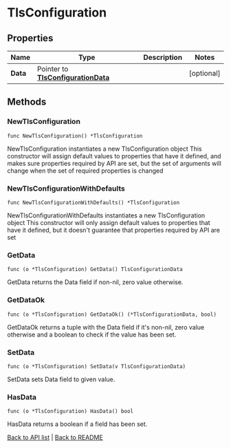 # TlsConfiguration

## Properties

Name | Type | Description | Notes
------------ | ------------- | ------------- | -------------
**Data** | Pointer to [**TlsConfigurationData**](TlsConfigurationData.md) |  | [optional] 

## Methods

### NewTlsConfiguration

`func NewTlsConfiguration() *TlsConfiguration`

NewTlsConfiguration instantiates a new TlsConfiguration object
This constructor will assign default values to properties that have it defined,
and makes sure properties required by API are set, but the set of arguments
will change when the set of required properties is changed

### NewTlsConfigurationWithDefaults

`func NewTlsConfigurationWithDefaults() *TlsConfiguration`

NewTlsConfigurationWithDefaults instantiates a new TlsConfiguration object
This constructor will only assign default values to properties that have it defined,
but it doesn't guarantee that properties required by API are set

### GetData

`func (o *TlsConfiguration) GetData() TlsConfigurationData`

GetData returns the Data field if non-nil, zero value otherwise.

### GetDataOk

`func (o *TlsConfiguration) GetDataOk() (*TlsConfigurationData, bool)`

GetDataOk returns a tuple with the Data field if it's non-nil, zero value otherwise
and a boolean to check if the value has been set.

### SetData

`func (o *TlsConfiguration) SetData(v TlsConfigurationData)`

SetData sets Data field to given value.

### HasData

`func (o *TlsConfiguration) HasData() bool`

HasData returns a boolean if a field has been set.


[Back to API list](../README.md#documentation-for-api-endpoints) | [Back to README](../README.md)


